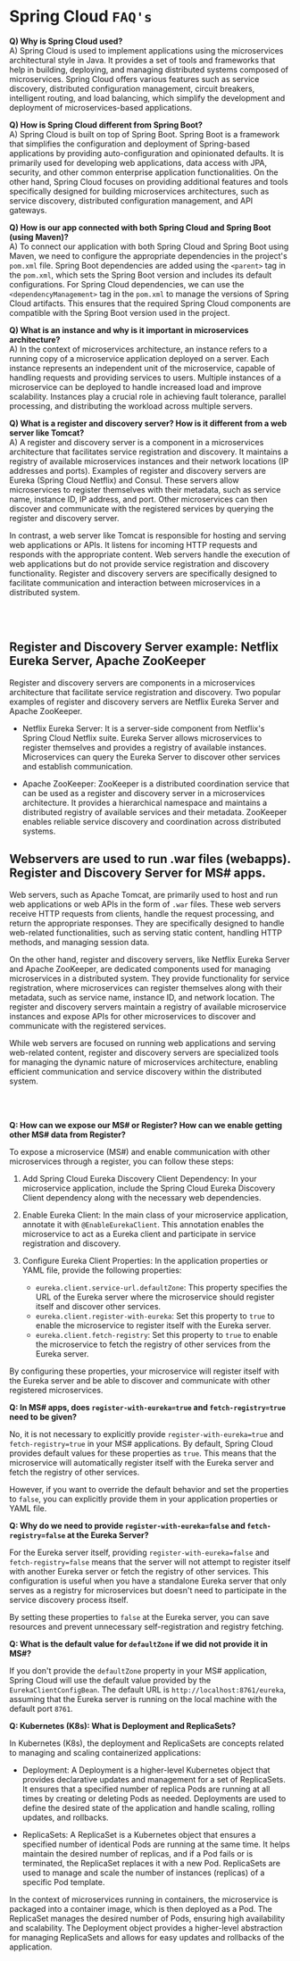 
# **Spring Cloud `FAQ's`**

**Q) Why is Spring Cloud used?**<br/>
A) Spring Cloud is used to implement applications using the microservices architectural style in Java. It provides a set of tools and frameworks that help in building, deploying, and managing distributed systems composed of microservices. Spring Cloud offers various features such as service discovery, distributed configuration management, circuit breakers, intelligent routing, and load balancing, which simplify the development and deployment of microservices-based applications.

**Q) How is Spring Cloud different from Spring Boot?**<br/>
A) Spring Cloud is built on top of Spring Boot. Spring Boot is a framework that simplifies the configuration and deployment of Spring-based applications by providing auto-configuration and opinionated defaults. It is primarily used for developing web applications, data access with JPA, security, and other common enterprise application functionalities. On the other hand, Spring Cloud focuses on providing additional features and tools specifically designed for building microservices architectures, such as service discovery, distributed configuration management, and API gateways.

**Q) How is our app connected with both Spring Cloud and Spring Boot (using Maven)?**<br/>
A) To connect our application with both Spring Cloud and Spring Boot using Maven, we need to configure the appropriate dependencies in the project's `pom.xml` file. Spring Boot dependencies are added using the `<parent>` tag in the `pom.xml`, which sets the Spring Boot version and includes its default configurations. For Spring Cloud dependencies, we can use the `<dependencyManagement>` tag in the `pom.xml` to manage the versions of Spring Cloud artifacts. This ensures that the required Spring Cloud components are compatible with the Spring Boot version used in the project.

**Q) What is an instance and why is it important in microservices architecture?**<br/>
A) In the context of microservices architecture, an instance refers to a running copy of a microservice application deployed on a server. Each instance represents an independent unit of the microservice, capable of handling requests and providing services to users. Multiple instances of a microservice can be deployed to handle increased load and improve scalability. Instances play a crucial role in achieving fault tolerance, parallel processing, and distributing the workload across multiple servers.

**Q) What is a register and discovery server? How is it different from a web server like Tomcat?**<br/>
A) A register and discovery server is a component in a microservices architecture that facilitates service registration and discovery. It maintains a registry of available microservices instances and their network locations (IP addresses and ports). Examples of register and discovery servers are Eureka (Spring Cloud Netflix) and Consul. These servers allow microservices to register themselves with their metadata, such as service name, instance ID, IP address, and port. Other microservices can then discover and communicate with the registered services by querying the register and discovery server. 

In contrast, a web server like Tomcat is responsible for hosting and serving web applications or APIs. It listens for incoming HTTP requests and responds with the appropriate content. Web servers handle the execution of web applications but do not provide service registration and discovery functionality. Register and discovery servers are specifically designed to facilitate communication and interaction between microservices in a distributed system.

<br/>
<br/>

## **Register and Discovery Server example: Netflix Eureka Server, Apache ZooKeeper**<br/>
Register and discovery servers are components in a microservices architecture that facilitate service registration and discovery. Two popular examples of register and discovery servers are Netflix Eureka Server and Apache ZooKeeper.

- Netflix Eureka Server: It is a server-side component from Netflix's Spring Cloud Netflix suite. Eureka Server allows microservices to register themselves and provides a registry of available instances. Microservices can query the Eureka Server to discover other services and establish communication.

- Apache ZooKeeper: ZooKeeper is a distributed coordination service that can be used as a register and discovery server in a microservices architecture. It provides a hierarchical namespace and maintains a distributed registry of available services and their metadata. ZooKeeper enables reliable service discovery and coordination across distributed systems.

## **Webservers are used to run .war files (webapps). Register and Discovery Server for MS# apps.**<br/>
Web servers, such as Apache Tomcat, are primarily used to host and run web applications or web APIs in the form of `.war` files. These web servers receive HTTP requests from clients, handle the request processing, and return the appropriate responses. They are specifically designed to handle web-related functionalities, such as serving static content, handling HTTP methods, and managing session data.

On the other hand, register and discovery servers, like Netflix Eureka Server and Apache ZooKeeper, are dedicated components used for managing microservices in a distributed system. They provide functionality for service registration, where microservices can register themselves along with their metadata, such as service name, instance ID, and network location. The register and discovery servers maintain a registry of available microservice instances and expose APIs for other microservices to discover and communicate with the registered services.

While web servers are focused on running web applications and serving web-related content, register and discovery servers are specialized tools for managing the dynamic nature of microservices architecture, enabling efficient communication and service discovery within the distributed system.

<br/>
<br/>



**Q: How can we expose our MS# or Register? How can we enable getting other MS# data from Register?**<br/>

To expose a microservice (MS#) and enable communication with other microservices through a register, you can follow these steps:

1. Add Spring Cloud Eureka Discovery Client Dependency: In your microservice application, include the Spring Cloud Eureka Discovery Client dependency along with the necessary web dependencies.

2. Enable Eureka Client: In the main class of your microservice application, annotate it with `@EnableEurekaClient`. This annotation enables the microservice to act as a Eureka client and participate in service registration and discovery.

3. Configure Eureka Client Properties: In the application properties or YAML file, provide the following properties:

   - `eureka.client.service-url.defaultZone`: This property specifies the URL of the Eureka server where the microservice should register itself and discover other services.
   - `eureka.client.register-with-eureka`: Set this property to `true` to enable the microservice to register itself with the Eureka server.
   - `eureka.client.fetch-registry`: Set this property to `true` to enable the microservice to fetch the registry of other services from the Eureka server.

By configuring these properties, your microservice will register itself with the Eureka server and be able to discover and communicate with other registered microservices.

**Q: In MS# apps, does `register-with-eureka=true` and `fetch-registry=true` need to be given?**<br/>

No, it is not necessary to explicitly provide `register-with-eureka=true` and `fetch-registry=true` in your MS# applications. By default, Spring Cloud provides default values for these properties as `true`. This means that the microservice will automatically register itself with the Eureka server and fetch the registry of other services.

However, if you want to override the default behavior and set the properties to `false`, you can explicitly provide them in your application properties or YAML file.

**Q: Why do we need to provide `register-with-eureka=false` and `fetch-registry=false` at the Eureka Server?**<br/>

For the Eureka server itself, providing `register-with-eureka=false` and `fetch-registry=false` means that the server will not attempt to register itself with another Eureka server or fetch the registry of other services. This configuration is useful when you have a standalone Eureka server that only serves as a registry for microservices but doesn't need to participate in the service discovery process itself.

By setting these properties to `false` at the Eureka server, you can save resources and prevent unnecessary self-registration and registry fetching.

**Q: What is the default value for `defaultZone` if we did not provide it in MS#?**<br/>

If you don't provide the `defaultZone` property in your MS# application, Spring Cloud will use the default value provided by the `EurekaClientConfigBean`. The default URL is `http://localhost:8761/eureka`, assuming that the Eureka server is running on the local machine with the default port `8761`.

**Q: Kubernetes (K8s): What is Deployment and ReplicaSets?**<br/>

In Kubernetes (K8s), the deployment and ReplicaSets are concepts related to managing and scaling containerized applications:

- Deployment: A Deployment is a higher-level Kubernetes object that provides declarative updates and management for a set of ReplicaSets. It ensures that a specified number of replica Pods are running at all times by creating or deleting Pods as needed. Deployments are used to define the desired state of the application and handle scaling, rolling updates, and rollbacks.

- ReplicaSets: A ReplicaSet is a Kubernetes object that ensures a specified number of identical Pods are running at the same time. It helps maintain the desired number of replicas, and if a Pod fails or is terminated, the ReplicaSet replaces it with a new Pod. ReplicaSets are used to manage and scale the number of instances (replicas) of a specific Pod template.

In the context of microservices running in containers, the microservice is packaged into a container image, which is then deployed as a Pod. The ReplicaSet manages the desired number of Pods, ensuring high availability and scalability. The Deployment object provides a higher-level abstraction for managing ReplicaSets and allows for easy updates and rollbacks of the application.

